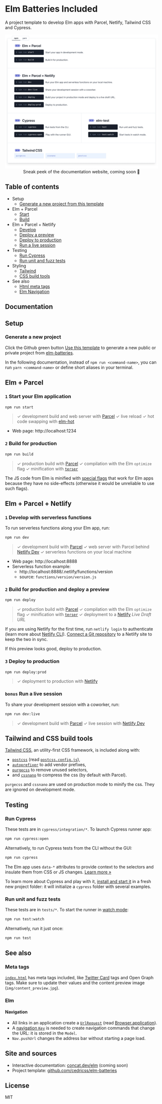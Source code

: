 # Elm Batteries Included

A project template to develop Elm apps with Parcel, Netlify, Tailwind CSS and Cypress.

<p align="center">
<img src="https://raw.githubusercontent.com/cedricss/elm-batteries/master/img/content_preview.jpg")/>
Sneak peek of the documentation website, coming soon 🤞
</p>

## Table of contents

- Setup
  - [Generate a new project from this template](#generate-a-new-project)
- Elm + Parcel
  - [Start](#-1-start-your-elm-application)
  - [Build](#-2-build-for-production)
- Elm + Parcel + Netlify
  - [Develop](#-1-develop-with-serverless-functions)
  - [Deploy a preview](#-2-build-for-production-and-deploy-a-preview)
  - [Deploy to production](#-3-deploy-to-production)
  - [Run a live session](#-bonus-run-a-live-session)
- Testing
  - [Run Cypress](#run-cypress)
  - [Run unit and fuzz tests](#run-unit-and-fuzz-tests)
- Styling
  - [Tailwind](#tailwind-and-css-build-tools)
  - [CSS build tools](#tailwind-and-css-build-tools)
- See also
  - [Html meta tags](#meta-tags)
  - [Elm Navigation](#navigation)

## Documentation

## Setup

### Generate a new project

Click the Github green button [Use this template](https://github.com/cedricss/elm-batteries/generate) to generate a new public or private project from [elm-batteries](https://github.com/cedricss/elm-batteries).

In the following documentation, instead of `npm run <command-name>`, you can run `yarn <command-name>` or define short aliases in your terminal.

## Elm + Parcel

### `1` Start your Elm application

```bash
npm run start
```

> ✓ development build and web server with [Parcel](https://parceljs.org/)
> ✓ live reload
> ✓ hot code swapping with [elm-hot](https://github.com/klazuka/elm-hot)

- Web page: http://localhost:1234

### `2` Build for production

```bash
npm run build
```

> ✓ production build with [Parcel](https://parceljs.org/)
> ✓ compilation with the Elm `optimize` flag
> ✓ minification with [`terser`](https://github.com/terser-js/terser)

The JS code from Elm is minified with [special flags](https://elm-lang.org/0.19.0/optimize) that work for Elm apps because they have no side-effects (otherwise it would be unreliable to use such flags).

## Elm + Parcel + Netlify

### `1` Develop with serverless functions

To run serverless functions along your Elm app, run:

```bash
npm run dev
```

> ✓ development build with [Parcel](https://parceljs.org/)
> ✓ web server with Parcel behind [Netlify Dev](https://www.netlify.com/docs/cli/#netlify-dev-beta)
> ✓ serverless functions on your local machine

- Web page: http://localhost:8888
- Serverless function example:
  - http://localhost:8888/.netlify/functions/version
  - source: `functions/version/version.js`

### `2` Build for production and deploy a preview

```bash
npm run deploy
```

> ✓ production build with [Parcel](https://parceljs.org/)
> ✓ compilation with the Elm `optimize` flag
> ✓ minification with [`terser`](https://github.com/terser-js/terser)
> ✓ deployment to a [Netlify](https://www.netlify.com/docs/welcome/) _Live Draft URL_

If you are using Netlify for the first time, run `netlify login` to authenticate (learn more about [Netlify CLI](https://www.netlify.com/docs/cli/)). [Connect a Git repository](https://www.netlify.com/docs/continuous-deployment/) to a Netlify site to keep the two in sync.

If this preview looks good, deploy to production.

### `3` Deploy to production

```bash
npm run deploy:prod
```

> ✓ deployment to production with [Netlify](https://www.netlify.com/docs/welcome/)

### `bonus` Run a live session

To share your development session with a coworker, run:

```bash
npm run dev:live
```

> ✓ development build with [Parcel](https://parceljs.org/)
> ✓ live session with [Netlify Dev](https://www.netlify.com/docs/welcome/)

## Tailwind and CSS build tools

[Tailwind CSS](https://tailwindcss.com/), an utility-first CSS framework, is included along with:

- [`postcss`](https://postcss.org/) (read [`postcss.config.js`](postcss.config.js)),
- [`autoprefixer`](https://github.com/postcss/autoprefixer) to add vendor prefixes,
- [`purgecss`](https://github.com/FullHuman/purgecss) to remove unused selectors,
- and [`cssnano`](https://cssnano.co/) to compress the css (by default with Parcel).

`purgecss` and `cssnano` are used on production mode to minify the css. They are ignored on development mode.

## Testing

### Run Cypress

These tests are in `cypress/integration/*`. To launch Cypress runner app:

```bash
npm run cypress:open
```

Alternatively, to run Cypress tests from the CLI without the GUI:

```bash
npm run cypress
```

The Elm app uses `data-*` attributes to provide context to the selectors and insulate them from CSS or JS changes. [Learn more »](https://docs.cypress.io/guides/references/best-practices.html#Selecting-Elements)

To learn more about Cypress and play with it, [install and start it](https://docs.cypress.io/guides/getting-started/installing-cypress.html#Installing) in a fresh new project folder: it will initialize a `cypress` folder with several examples.

### Run unit and fuzz tests

These tests are in `tests/*`. To start the runner in [watch mode](https://github.com/rtfeldman/node-test-runner#--watch):

```bash
npm run test:watch
```

Alternatively, run it just once:

```bash
npm run test
```

## See also

### Meta tags

[`index.html`](index.html) has meta tags included, like [Twitter Card](https://developer.twitter.com/en/docs/tweets/optimize-with-cards/guides/getting-started.html) tags and Open Graph tags. Make sure to update their values and the content preview image (`img/content_preview.jpg`).

### Elm

#### Navigation

- All links in an application create a [`UrlRequest`](https://package.elm-lang.org/packages/elm/browser/latest/Browser#UrlRequest) (read [Browser.application](https://package.elm-lang.org/packages/elm/browser/latest/Browser#application)).
- A [navigation `Key`](https://package.elm-lang.org/packages/elm/browser/latest/Browser-Navigation#Key) is needed to create navigation commands that change the URL: it is stored in the `Model`.
- `Nav.pushUrl` changes the address bar without starting a page load.

## Site and sources

- Interactive documentation: [concat.dev/elm](https://concat.dev/elm) (coming soon)
- Project template: [github.com/cedricss/elm-batteries](https://github.com/cedricss/elm-batteries)

## License

MIT
